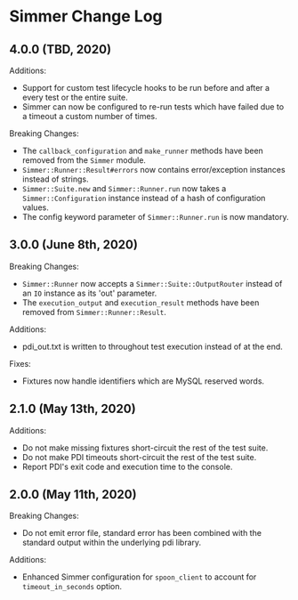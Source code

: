 # Simmer Change Log

## 4.0.0 (TBD, 2020)

Additions:

* Support for custom test lifecycle hooks to be run before and after a every test or the entire suite.
* Simmer can now be configured to re-run tests which have failed due to a timeout a custom number of times.

Breaking Changes:

* The `callback_configuration` and `make_runner` methods have been removed from the `Simmer` module.
* `Simmer::Runner::Result#errors` now contains error/exception instances instead of strings.
* `Simmer::Suite.new` and `Simmer::Runner.run` now takes a `Simmer::Configuration` instance instead of a hash of configuration values.
* The config keyword parameter of `Simmer::Runner.run` is now mandatory.

## 3.0.0 (June 8th, 2020)

Breaking Changes:

* `Simmer::Runner` now accepts a `Simmer::Suite::OutputRouter` instead of an `IO` instance as its 'out' parameter.
* The `execution_output` and `execution_result` methods have been removed from `Simmer::Runner::Result`.

Additions:

* pdi_out.txt is written to throughout test execution instead of at the end.

Fixes:

* Fixtures now handle identifiers which are MySQL reserved words.

## 2.1.0 (May 13th, 2020)

Additions:

* Do not make missing fixtures short-circuit the rest of the test suite.
* Do not make PDI timeouts short-circuit the rest of the test suite.
* Report PDI's exit code and execution time to the console.

## 2.0.0 (May 11th, 2020)

Breaking Changes:

* Do not emit error file, standard error has been combined with the standard output within the underlying pdi library.

Additions:

* Enhanced Simmer configuration for `spoon_client` to account for `timeout_in_seconds` option.
